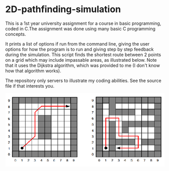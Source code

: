 # 2D-pathfinding-simulation

This is a 1st year university assignment for a course in basic programming, coded in C.The assignment was done using many basic C programming concepts. 

It prints a list of options if run from the command line, giving the user options for how the program is to run and giving step by step feedback during the simulation. This script finds the shortest route between 2 points on a grid which may include impassable areas, as illustrated below. Note that it uses the Dijkstra algorithm, which was provided to me (I don't know how that algorithm works).

The repository only servers to illustrate my coding abilities. See the source file if that interests you.

![alt text](https://github.com/Stefanvdw24/2D-pathfinding-simulation/blob/master/pathfinding%20examples.PNG)
